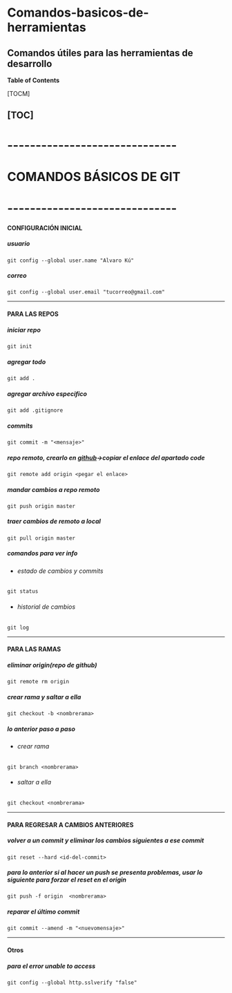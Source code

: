 # Comandos-basicos-de-herramientas
Comandos útiles para las herramientas de desarrollo
----
**Table of Contents**

[TOCM]

[TOC]
----
# ------------------------------
# COMANDOS BÁSICOS DE GIT
# ------------------------------
#### CONFIGURACIÓN INICIAL
##### usuario
`git config --global user.name "Alvaro Kú"`
##### correo
`git config --global user.email "tucorreo@gmail.com"`

----
#### PARA LAS REPOS
##### iniciar repo
`git init`
##### agregar todo
`git add .`
##### agregar archivo especifico
`git add .gitignore`
##### commits
`git commit -m "<mensaje>"`
##### repo remoto, crearlo en [github](http://https://github.com/ "github")->copiar el enlace del apartado code
`git remote add origin <pegar el enlace>`
##### mandar cambios a repo remoto
`git push origin master`
##### traer cambios de remoto a local
`git pull origin master`
##### comandos para ver info
- ###### estado de cambios y commits 
`git status`
- ###### historial de cambios 
`git log`

----
#### PARA LAS RAMAS
##### eliminar origin(repo de github)
`git remote rm origin`
##### crear rama y saltar a ella
`git checkout -b <nombrerama>`
##### lo anterior paso a paso
- ###### crear rama
`git branch <nombrerama>`
- ###### saltar a ella
`git checkout <nombrerama>`

----
#### PARA REGRESAR A CAMBIOS ANTERIORES
##### volver a un commit y eliminar los cambios siguientes a ese commit
`git reset --hard <id-del-commit>`
##### para lo anterior si al hacer un push se presenta problemas, usar lo siguiente para forzar el reset en el origin
`git push -f origin  <nombrerama>`
##### reparar el último commit
`git commit --amend -m "<nuevomensaje>"`

---
#### Otros
##### para el error unable to access
`git config --global http.sslverify "false"`
